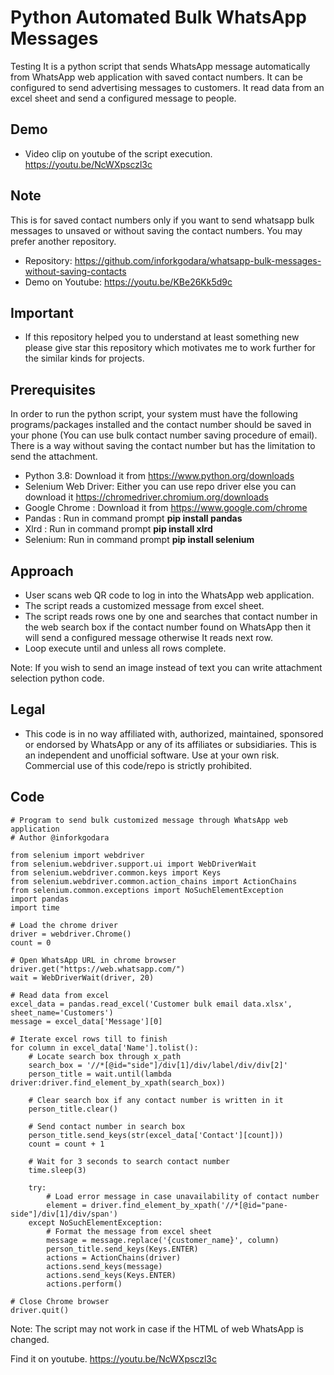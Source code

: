 # Python Automated Bulk WhatsApp Messages
Testing
It is a python script that sends WhatsApp message automatically from WhatsApp web application with saved contact numbers. It can be configured to send advertising messages to customers. It read data from an excel sheet and send a configured message to people.

## Demo
* Video clip on youtube of the script execution. https://youtu.be/NcWXpsczl3c

## Note
This is for saved contact numbers only if you want to send whatsapp bulk messages to unsaved or without saving the contact numbers. You may prefer another repository.
* Repository: https://github.com/inforkgodara/whatsapp-bulk-messages-without-saving-contacts
* Demo on Youtube: https://youtu.be/KBe26Kk5d9c

## Important
* If this repository helped you to understand at least something new please give star this repository which motivates me to work further for the similar kinds for projects.

## Prerequisites

In order to run the python script, your system must have the following programs/packages installed and the contact number should be saved in your phone (You can use bulk contact number saving procedure of email). There is a way without saving the contact number but has the limitation to send the attachment.
* Python 3.8: Download it from https://www.python.org/downloads
* Selenium Web Driver: Either you can use repo driver else you can download it https://chromedriver.chromium.org/downloads
* Google Chrome : Download it from https://www.google.com/chrome
* Pandas : Run in command prompt **pip install pandas**
* Xlrd : Run in command prompt **pip install xlrd**
* Selenium: Run in command prompt **pip install selenium** 

## Approach
* User scans web QR code to log in into the WhatsApp web application.
* The script reads a customized message from excel sheet.
* The script reads rows one by one and searches that contact number in the web search box if the contact number found on WhatsApp then it will send a configured message otherwise It reads next row. 
* Loop execute until and unless all rows complete.

Note: If you wish to send an image instead of text you can write attachment selection python code.

## Legal
* This code is in no way affiliated with, authorized, maintained, sponsored or endorsed by WhatsApp or any of its affiliates or subsidiaries. This is an independent and unofficial software. Use at your own risk. Commercial use of this code/repo is strictly prohibited.

## Code
```
# Program to send bulk customized message through WhatsApp web application
# Author @inforkgodara

from selenium import webdriver
from selenium.webdriver.support.ui import WebDriverWait
from selenium.webdriver.common.keys import Keys
from selenium.webdriver.common.action_chains import ActionChains
from selenium.common.exceptions import NoSuchElementException
import pandas
import time

# Load the chrome driver
driver = webdriver.Chrome()
count = 0

# Open WhatsApp URL in chrome browser
driver.get("https://web.whatsapp.com/")
wait = WebDriverWait(driver, 20)

# Read data from excel
excel_data = pandas.read_excel('Customer bulk email data.xlsx', sheet_name='Customers')
message = excel_data['Message'][0]

# Iterate excel rows till to finish
for column in excel_data['Name'].tolist():
    # Locate search box through x_path
    search_box = '//*[@id="side"]/div[1]/div/label/div/div[2]'
    person_title = wait.until(lambda driver:driver.find_element_by_xpath(search_box))

    # Clear search box if any contact number is written in it
    person_title.clear()

    # Send contact number in search box
    person_title.send_keys(str(excel_data['Contact'][count]))
    count = count + 1

    # Wait for 3 seconds to search contact number
    time.sleep(3)

    try:
        # Load error message in case unavailability of contact number
        element = driver.find_element_by_xpath('//*[@id="pane-side"]/div[1]/div/span')
    except NoSuchElementException:
        # Format the message from excel sheet
        message = message.replace('{customer_name}', column)
        person_title.send_keys(Keys.ENTER)
        actions = ActionChains(driver)
        actions.send_keys(message)
        actions.send_keys(Keys.ENTER)
        actions.perform()

# Close Chrome browser
driver.quit()
```
Note: The script may not work in case if the HTML of web WhatsApp is changed.

Find it on youtube. https://youtu.be/NcWXpsczl3c
